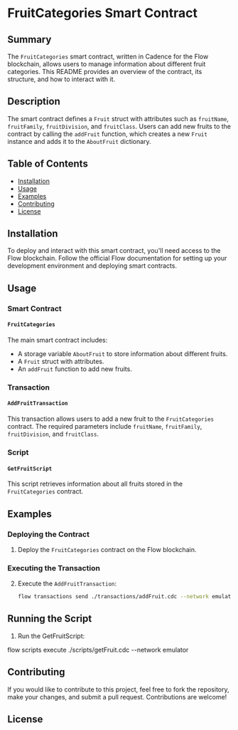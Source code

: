 # FruitCategories Smart Contract

## Summary

The `FruitCategories` smart contract, written in Cadence for the Flow blockchain, allows users to manage information about different fruit categories. This README provides an overview of the contract, its structure, and how to interact with it.

## Description

The smart contract defines a `Fruit` struct with attributes such as `fruitName`, `fruitFamily`, `fruitDivision`, and `fruitClass`. Users can add new fruits to the contract by calling the `addFruit` function, which creates a new `Fruit` instance and adds it to the `AboutFruit` dictionary.

## Table of Contents

- [Installation](#installation)
- [Usage](#usage)
- [Examples](#examples)
- [Contributing](#contributing)
- [License](#license)

## Installation

To deploy and interact with this smart contract, you'll need access to the Flow blockchain. Follow the official Flow documentation for setting up your development environment and deploying smart contracts.

## Usage

### Smart Contract

#### `FruitCategories`

The main smart contract includes:

- A storage variable `AboutFruit` to store information about different fruits.
- A `Fruit` struct with attributes.
- An `addFruit` function to add new fruits.

### Transaction

#### `AddFruitTransaction`

This transaction allows users to add a new fruit to the `FruitCategories` contract. The required parameters include `fruitName`, `fruitFamily`, `fruitDivision`, and `fruitClass`.

### Script

#### `GetFruitScript`

This script retrieves information about all fruits stored in the `FruitCategories` contract.

## Examples

### Deploying the Contract

1. Deploy the `FruitCategories` contract on the Flow blockchain.

### Executing the Transaction

2. Execute the `AddFruitTransaction`:

   ```sh
   flow transactions send ./transactions/addFruit.cdc --network emulator

## Running the Script

1. Run the GetFruitScript:

  flow scripts execute ./scripts/getFruit.cdc --network emulator

## Contributing

If you would like to contribute to this project, feel free to fork the repository, make your changes, and submit a pull request. Contributions are welcome!

## License
